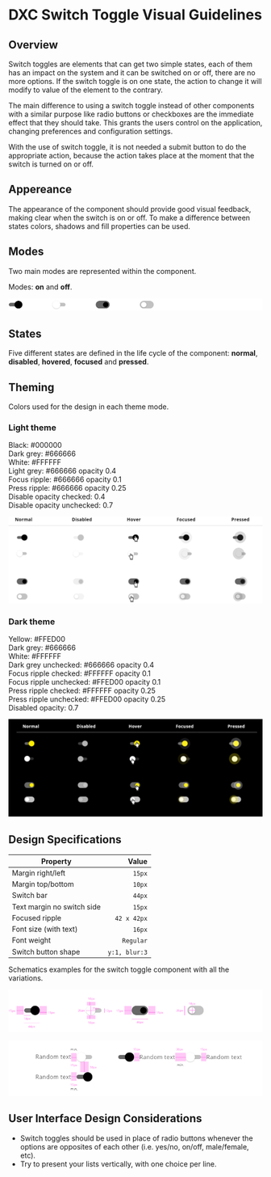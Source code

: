 # DXC Switch Toggle Visual Guidelines

## Overview

Switch toggles are elements that can get two simple states, each of them has an impact on the system and it can be switched on or off, there are no more options.
If the switch toggle is on one state, the action to change it will modify to value of the element to the contrary.

The main difference to using a switch toggle instead of other components with a similar purpose like radio buttons or checkboxes are the immediate effect that they should take. This grants the users control on the application, changing preferences and configuration settings.

With the use of switch toggle, it is not needed a submit button to do the appropriate action, because the action takes place at the moment that the switch is turned on or off.

## Appereance

The appearance of the component should provide good visual feedback, making clear when the switch is on or off. To make a difference between states colors, shadows and fill properties can be used.

## Modes

Two main modes are represented within the component.

Modes: __on__ and __off__.

![Switch modes](images/switch_modes.png)

## States

Five different states are defined in the life cycle of the component: __normal__, __disabled__, __hovered__, __focused__ and __pressed__.

## Theming

Colors used for the design in each theme mode.

### Light theme

Black: #000000  
Dark grey: #666666  
White: #FFFFFF  
Light grey: #666666 opacity 0.4  
Focus ripple: #666666 opacity 0.1  
Press ripple: #666666 opacity 0.25  
Disable opacity checked: 0.4  
Disable opacity unchecked: 0.7  

![Switch states](images/switch_states.png)

### Dark theme

Yellow: #FFED00  
Dark grey: #666666  
White: #FFFFFF  
Dark grey unchecked: #666666 opacity 0.4  
Focus ripple checked: #FFFFFF opacity 0.1  
Focus ripple unchecked: #FFED00 opacity 0.1  
Press ripple checked: #FFFFFF opacity 0.25  
Press ripple unchecked: #FFED00 opacity 0.25  
Disabled opacity: 0.7  

![Switch dark mode](images/switch_dark.png)

## Design Specifications

| Property           | Value|
|--------------------|------:|
| Margin right/left  | `15px`|
| Margin top/bottom  | `10px`|
| Switch bar         | `44px` |
| Text margin no switch side | `15px` |
| Focused ripple       | `42 x 42px` |
| Font size (with text)| `16px` |
| Font weight        | `Regular` |
| Switch button shape| `y:1, blur:3` | 

Schematics examples for the switch toggle component with all the variations.

![Switch specifications](images/switch_specs.png)

![Switch specifications](images/switch_specs2.png)

## User Interface Design Considerations

- Switch toggles should be used in place of radio buttons whenever the options are opposites of each other (i.e. yes/no, on/off, male/female, etc).
- Try to present your lists vertically, with one choice per line. 